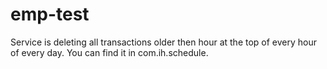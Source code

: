 # emp-test
Service is deleting all transactions older then hour at the top of every hour of every day.
You can find it in com.ih.schedule.